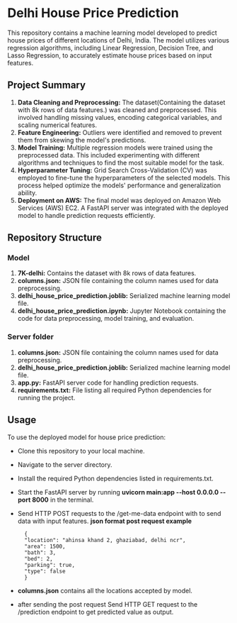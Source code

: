 # Delhi House Price Prediction

This repository contains a machine learning model developed to predict house prices of different locations of Delhi, India. The model utilizes various regression algorithms, including Linear Regression, Decision Tree, and Lasso Regression, to accurately estimate house prices based on input features.

## Project Summary

1. **Data Cleaning and Preprocessing:** The dataset(Containing the dataset with 8k rows of data features.) was cleaned and preprocessed. This involved handling missing values, encoding categorical variables, and scaling numerical features.
2. **Feature Engineering:** Outliers were identified and removed to prevent them from skewing the model's predictions.
3. **Model Training:** Multiple regression models were trained using the preprocessed data. This included experimenting with different algorithms and techniques to find the most suitable model for the task.
4. **Hyperparameter Tuning:** Grid Search Cross-Validation (CV) was employed to fine-tune the hyperparameters of the selected models. This process helped optimize the models' performance and generalization ability.
5. **Deployment on AWS:** The final model was deployed on Amazon Web Services (AWS) EC2. A FastAPI server was integrated with the deployed model to handle prediction requests efficiently.

## Repository Structure

### Model
1. **7K-delhi:** Contains the dataset with 8k rows of data features.
2. **columns.json:** JSON file containing the column names used for data preprocessing.
3. **delhi_house_price_prediction.joblib:** Serialized machine learning model file.
4. **delhi_house_price_prediction.ipynb:** Jupyter Notebook containing the code for data preprocessing, model training, and evaluation.

### Server folder 
1. **columns.json:** JSON file containing the column names used for data preprocessing.
2. **delhi_house_price_prediction.joblib:** Serialized machine learning model file.
3. **app.py:** FastAPI server code for handling prediction requests.
4. **requirements.txt:** File listing all required Python dependencies for running the project.

## Usage
To use the deployed model for house price prediction:

- Clone this repository to your local machine.
- Navigate to the server directory.
- Install the required Python dependencies listed in requirements.txt.
- Start the FastAPI server by running **uvicorn main:app --host 0.0.0.0 --port 8000** in the terminal.
- Send HTTP POST requests to the /get-me-data endpoint with to send data with input features.
      **json format post request example**

        {
        "location": "ahinsa khand 2, ghaziabad, delhi ncr",
        "area": 1500,
        "bath": 3,
        "bed": 2,
        "parking": true,
        "type": false
        }

- **columns.json** contains all the locations accepted by model.

- after sending the post request Send HTTP GET request to the /prediction endpoint to get predicted value as output.